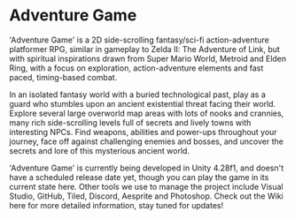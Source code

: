 # Adventure Game
'Adventure Game' is a 2D side-scrolling fantasy/sci-fi action-adventure platformer RPG, similar in gameplay to Zelda II: The Adventure of Link, but with spiritual inspirations drawn from Super Mario World, Metroid and Elden Ring, with a focus on exploration, action-adventure elements and fast paced, timing-based combat. 

In an isolated fantasy world with a buried technological past, play as a guard who stumbles upon an ancient existential threat facing their world. Explore several large overworld map areas with lots of nooks and crannies, many rich side-scrolling levels full of secrets and lively towns with interesting NPCs. Find weapons, abilities and power-ups throughout your journey, face off against challenging enemies and bosses, and uncover the secrets and lore of this mysterious ancient world.

'Adventure Game' is currently being developed in Unity 4.28f1, and doesn't have a scheduled release date yet, though you can play the game in its current state here. Other tools we use to manage the project include Visual Studio, GitHub, Tiled, Discord, Aesprite and Photoshop. Check out the Wiki here for more detailed information, stay tuned for updates!